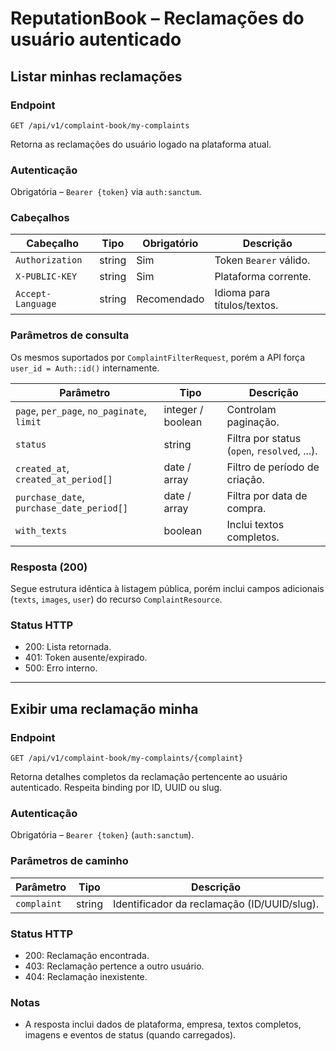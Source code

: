 # ReputationBook – Reclamações do usuário autenticado

## Listar minhas reclamações

### Endpoint

```
GET /api/v1/complaint-book/my-complaints
```

Retorna as reclamações do usuário logado na plataforma atual.

### Autenticação

Obrigatória – `Bearer {token}` via `auth:sanctum`.

### Cabeçalhos

| Cabeçalho | Tipo | Obrigatório | Descrição |
| --------- | ---- | ----------- | --------- |
| `Authorization` | string | Sim | Token `Bearer` válido. |
| `X-PUBLIC-KEY` | string | Sim | Plataforma corrente. |
| `Accept-Language` | string | Recomendado | Idioma para títulos/textos. |

### Parâmetros de consulta

Os mesmos suportados por `ComplaintFilterRequest`, porém a API força `user_id = Auth::id()` internamente.

| Parâmetro | Tipo | Descrição |
| --------- | ---- | --------- |
| `page`, `per_page`, `no_paginate`, `limit` | integer / boolean | Controlam paginação. |
| `status` | string | Filtra por status (`open`, `resolved`, ...). |
| `created_at`, `created_at_period[]` | date / array | Filtro de período de criação. |
| `purchase_date`, `purchase_date_period[]` | date / array | Filtra por data de compra. |
| `with_texts` | boolean | Inclui textos completos. |

### Resposta (200)

Segue estrutura idêntica à listagem pública, porém inclui campos adicionais (`texts`, `images`, `user`) do recurso `ComplaintResource`.

### Status HTTP

- 200: Lista retornada.
- 401: Token ausente/expirado.
- 500: Erro interno.

---

## Exibir uma reclamação minha

### Endpoint

```
GET /api/v1/complaint-book/my-complaints/{complaint}
```

Retorna detalhes completos da reclamação pertencente ao usuário autenticado. Respeita binding por ID, UUID ou slug.

### Autenticação

Obrigatória – `Bearer {token}` (`auth:sanctum`).

### Parâmetros de caminho

| Parâmetro | Tipo | Descrição |
| --------- | ---- | --------- |
| `complaint` | string | Identificador da reclamação (ID/UUID/slug). |

### Status HTTP

- 200: Reclamação encontrada.
- 403: Reclamação pertence a outro usuário.
- 404: Reclamação inexistente.

### Notas

- A resposta inclui dados de plataforma, empresa, textos completos, imagens e eventos de status (quando carregados).

